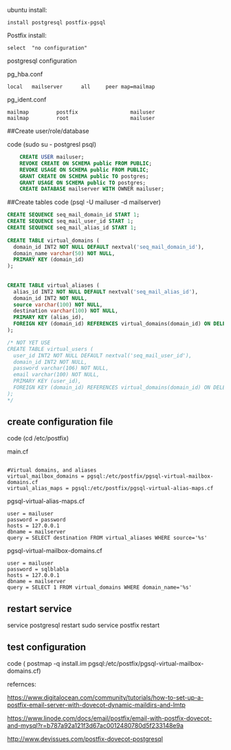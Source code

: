 ubuntu install:

    install postgresql postfix-pgsql


Postfix install:

    select  "no configuration"


postgresql configuration

pg_hba.conf

    local   mailserver      all     peer map=mailmap

pg_ident.conf

    mailmap         postfix                 mailuser
    mailmap         root                    mailuser

##Create user/role/database


code (sudo su - postgresl
psql)


```sql
    CREATE USER mailuser;
    REVOKE CREATE ON SCHEMA public FROM PUBLIC;
    REVOKE USAGE ON SCHEMA public FROM PUBLIC;
    GRANT CREATE ON SCHEMA public TO postgres;
    GRANT USAGE ON SCHEMA public TO postgres;
    CREATE DATABASE mailserver WITH OWNER mailuser;
```


##Create tables
code (psql -U mailuser -d mailserver)


```sql
CREATE SEQUENCE seq_mail_domain_id START 1;
CREATE SEQUENCE seq_mail_user_id START 1;
CREATE SEQUENCE seq_mail_alias_id START 1;
 
CREATE TABLE virtual_domains (
  domain_id INT2 NOT NULL DEFAULT nextval('seq_mail_domain_id'),
  domain_name varchar(50) NOT NULL,
  PRIMARY KEY (domain_id)
);
 
 
CREATE TABLE virtual_aliases (
  alias_id INT2 NOT NULL DEFAULT nextval('seq_mail_alias_id'),
  domain_id INT2 NOT NULL,
  source varchar(100) NOT NULL,
  destination varchar(100) NOT NULL,
  PRIMARY KEY (alias_id),
  FOREIGN KEY (domain_id) REFERENCES virtual_domains(domain_id) ON DELETE CASCADE
);

/* NOT YET USE 
CREATE TABLE virtual_users (
  user_id INT2 NOT NULL DEFAULT nextval('seq_mail_user_id'),
  domain_id INT2 NOT NULL,
  password varchar(106) NOT NULL,
  email varchar(100) NOT NULL,
  PRIMARY KEY (user_id),
  FOREIGN KEY (domain_id) REFERENCES virtual_domains(domain_id) ON DELETE CASCADE
);
*/

```

## create configuration file
code (cd /etc/postfix)

main.cf

```

#Virtual domains, and aliases
virtual_mailbox_domains = pgsql:/etc/postfix/pgsql-virtual-mailbox-domains.cf
virtual_alias_maps = pgsql:/etc/postfix/pgsql-virtual-alias-maps.cf
```

pgsql-virtual-alias-maps.cf  

```
user = mailuser
password = password
hosts = 127.0.0.1
dbname = mailserver
query = SELECT destination FROM virtual_aliases WHERE source='%s'
```

pgsql-virtual-mailbox-domains.cf
```
user = mailuser
password = sqlblabla
hosts = 127.0.0.1
dbname = mailserver
query = SELECT 1 FROM virtual_domains WHERE domain_name='%s'
```
## restart service
service postgresql restart
sudo service postfix restart

## test configuration

code ( postmap -q install.im pgsql:/etc/postfix/pgsql-virtual-mailbox-domains.cf)



refernces:

https://www.digitalocean.com/community/tutorials/how-to-set-up-a-postfix-email-server-with-dovecot-dynamic-maildirs-and-lmtp

https://www.linode.com/docs/email/postfix/email-with-postfix-dovecot-and-mysql?r=b787a92a121f3d67ac0012480780d5f233148e9a

http://www.devissues.com/postfix-dovecot-postgresql
